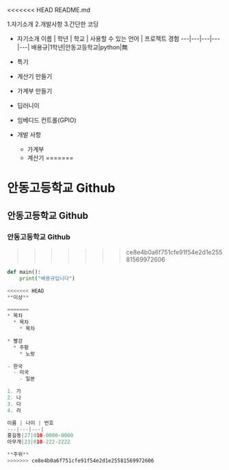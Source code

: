 <<<<<<< HEAD
README.md

1.자기소개
2.개발사항
3.간단한 코딩

* 자기소개
이름 | 학년 | 학교 | 사용할 수 있는 언어 | 프로젝트 경험
---|---|---|---|---|
배용규|1학년|안동고등학교|python|無

* 특기

* 계산기 만들기
* 가계부 만들기
* 딥러니이
* 임베디드 컨트롤(GPIO)

* 개발 사항
  * 가계부
  * 계산기
=======
# 안동고등학교 Github
## 안동고등학교 Github
### 안동고등학교 Github

>>>>>>> ce8e4b0a6f751cfe91f54e2d1e25581569972606

```python
def main():
	print("배용규입니다")

<<<<<<< HEAD
**이상**

=======
* 목차
  * 목차
    * 목차

* 빨강
  * 주황 
    * 노랑

- 한국
  - 미국
    - 일본

1. 가
2. 나
3. 다
4. 라

이름 | 나이 | 번호
---|---|---|
홍길동|27|010-0000-0000
아무개|23|010-222-2222

**주위**
>>>>>>> ce8e4b0a6f751cfe91f54e2d1e25581569972606
